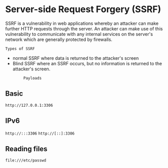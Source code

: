 # Server-side Request Forgery (SSRF)
SSRF is a vulnerability in web applications whereby an attacker can make further HTTP requests through the server. An attacker can make use of this vulnerability to communicate with any internal services on the server's network which are generally protected by firewalls.

	Types of SSRF
- normal SSRF where data is returned to the attacker's screen
- Blind SSRF where an SSRF occurs, but no information is returned to the attacker's screen.

<!-- -->

			Payloads
## Basic
`http://127.0.0.1:3306`

## IPv6
`http://:::3306`
`http://[::]:3306`

## Reading files
`file:///etc/passwd`